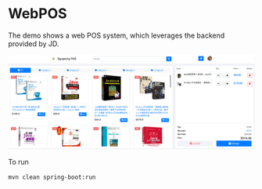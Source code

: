 # WebPOS

The demo shows a web POS system, which leverages the backend provided by JD.

![](screenshot.png)

To run

```shell
mvn clean spring-boot:run
```
